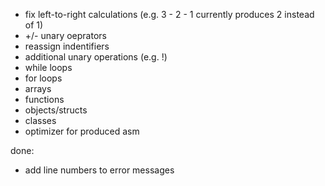 - fix left-to-right calculations (e.g. 3 - 2 - 1 currently produces 2 instead of 1)
- +/- unary oeprators
- reassign indentifiers
- additional unary operations (e.g. !)
- while loops
- for loops
- arrays
- functions
- objects/structs
- classes
- optimizer for produced asm

done:
- add line numbers to error messages
